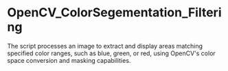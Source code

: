 # OpenCV_ColorSegementation_Filtering
The script processes an image to extract and display areas matching specified color ranges, such as blue, green, or red, using OpenCV's color space conversion and masking capabilities.
